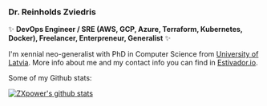 ### Dr. Reinholds Zviedris

✨ **DevOps Engineer / SRE (AWS, GCP, Azure, Terraform, Kubernetes, Docker), Freelancer, Enterpreneur, Generalist** ✨

I'm xennial neo-generalist with PhD in Computer Science from [University of Latvia](https://www.lu.lv). More info about me and my contact info you can find in [Estivador.io](https://estivador.io/).

Some of my Github stats:

[![ZXpower's github stats](https://github-readme-stats.vercel.app/api?username=zxpower&show_icons=true&theme=dark)](https://github.com/anuraghazra/github-readme-stats)

<!--
**zxpower/zxpower** is a ✨ _special_ ✨ repository because its `README.md` (this file) appears on your GitHub profile.

Here are some ideas to get you started:

- 🔭 I’m currently working on ...
- 🌱 I’m currently learning ...
- 👯 I’m looking to collaborate on ...
- 🤔 I’m looking for help with ...
- 💬 Ask me about ...
- 📫 How to reach me: ...
- 😄 Pronouns: ...
- ⚡ Fun fact: ...
-->
